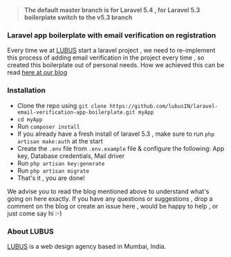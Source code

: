 
> **The default master branch is for Laravel 5.4 , for Laravel 5.3 boilerplate switch to the v5.3 branch**

### Laravel app boilerplate with email verification on registration

Every time we at [LUBUS](http://www.lubus.in) start a laravel project , we need to re-implement this process of adding email verification in the project every time , so created this boilerplate out of personal needs. How we achieved this can be read [here at our blog](http://www.lubus.in/blog/adding-email-verification-in-laravel-5-3-app-149)

### Installation

 - Clone the repo using `git clone https://github.com/lubusIN/laravel-email-verification-app-boilerplate.git myApp`
 - `cd myApp`
 - Run `composer install`
 - If you already have a fresh install of laravel 5.3 , make sure to run `php artisan make:auth` at the start
 - Create the `.env` file from `.env.example` file & configure the following: App key, Database credentials, Mail driver
 - Run `php artisan key:generate`
 - Run `php artisan migrate`
 - That's it , you are done!

We advise you to read the blog mentioned above to understand what's going on here exactly. If you have any questions or suggestions , drop a comment on the blog or create an issue here , would be happy to help , or just come say hi :-) 

### About LUBUS

[LUBUS](https://lubus.in) is a web design agency based in Mumbai, India.
